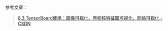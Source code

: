 









参考文章：
> [8.3 TensorBoard使用：图像可视化、卷积核特征图可视化、网络可视化 - CSDN](https://blog.csdn.net/pengchengliu/article/details/108826569)